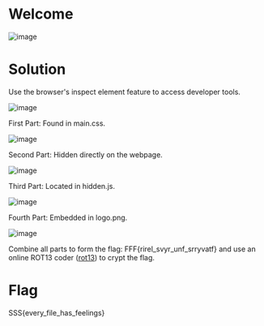# Welcome

![image](https://github.com/GustyOOP/Writeups/blob/files/poza8.png)

# Solution

Use the browser's inspect element feature to access developer tools.

![image](https://github.com/GustyOOP/Writeups/blob/files/poza4.png)

First Part: Found in main.css.

![image](https://github.com/GustyOOP/Writeups/blob/files/poza5.png)

Second Part: Hidden directly on the webpage.

![image](https://github.com/GustyOOP/Writeups/blob/files/poza6.png)

Third Part: Located in hidden.js.

![image](https://github.com/GustyOOP/Writeups/blob/files/poza7.png)

Fourth Part: Embedded in logo.png.

![image](https://github.com/GustyOOP/Writeups/blob/files/poza9.png)

Combine all parts to form the flag: FFF{rirel_svyr_unf_srryvatf} and use an online ROT13 coder ([rot13](https://rot13.com/)) to crypt the flag.

# Flag

SSS{every_file_has_feelings}





